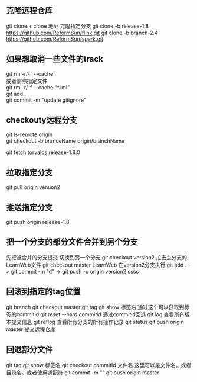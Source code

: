 ## 克隆远程仓库
git clone  + clone 地址
克隆指定分支
git clone -b  release-1.8  https://github.com/ReformSun/flink.git
git clone -b  branch-2.4  https://github.com/ReformSun/spark.git
## 如果想取消一些文件的track
   
   git rm -r/-f --cache .  
   或者删除指定文件  
   git rm -r/-f --cache “*.iml”   
   git add .  
   git commit -m "update gitignore"
## checkouty远程分支
   git ls-remote origin  
   git checkout -b branceName origin/branchName

   git fetch torvalds release-1.8.0

## 拉取指定分支
   git pull origin version2

## 推送指定分支
git push origin release-1.8

## 把一个分支的部分文件合并到另个分支
   先把被合并的分支提交
   切换到另一个分支 git checkout version2
   拉去主分支的LearnWeb文件 git checkout master LearnWeb
   在version2分支执行 git add . -> git commit -m "d" -> git push -u origin version2
ssss

## 回滚到指定的tag位置
   git branch
   git checkout master
   git tag
   git show 标签名 通过这个可以获取到标签的commitid
   git reset --hard commitid 通过commitid回退
   git log 查看所有版本提交信息
   git reflog 查看所有分支的所有操作记录
   git status
   git push origin master 提交远程仓库

## 回退部分文件
   git tag
   git show 标签名
   git checkout commitId 文件名   这里可以是文件名。或者目录名。或者使用通配符
   git commit -m ""
   git push origin master


